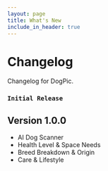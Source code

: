 ```yaml
---
layout: page
title: What's New
include_in_header: true
---
```


# Changelog
Changelog for DogPic.

### `Initial Release`
## **Version 1.0.0**
- AI Dog Scanner
- Health Level & Space Needs
- Breed Breakdown & Origin
- Care & Lifestyle
